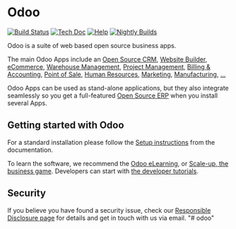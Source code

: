 # Odoo

[![Build Status](https://runbot.odoo.com/runbot/badge/flat/1/master.svg)](https://runbot.odoo.com/runbot)
[![Tech Doc](https://img.shields.io/badge/master-docs-875A7B.svg?style=flat&colorA=8F8F8F)](https://www.odoo.com/documentation/master)
[![Help](https://img.shields.io/badge/master-help-875A7B.svg?style=flat&colorA=8F8F8F)](https://www.odoo.com/forum/help-1)
[![Nightly Builds](https://img.shields.io/badge/master-nightly-875A7B.svg?style=flat&colorA=8F8F8F)](https://nightly.odoo.com/)

Odoo is a suite of web based open source business apps.

The main Odoo Apps include an [Open Source CRM](https://www.odoo.com/page/crm),
[Website Builder](https://www.odoo.com/app/website),
[eCommerce](https://www.odoo.com/app/ecommerce),
[Warehouse Management](https://www.odoo.com/app/inventory),
[Project Management](https://www.odoo.com/app/project),
[Billing &amp; Accounting](https://www.odoo.com/app/accounting),
[Point of Sale](https://www.odoo.com/app/point-of-sale-shop),
[Human Resources](https://www.odoo.com/app/employees),
[Marketing](https://www.odoo.com/app/social-marketing),
[Manufacturing](https://www.odoo.com/app/manufacturing),
[...](https://www.odoo.com/)

Odoo Apps can be used as stand-alone applications, but they also integrate seamlessly so you get
a full-featured [Open Source ERP](https://www.odoo.com) when you install several Apps.

## Getting started with Odoo

For a standard installation please follow the [Setup instructions](https://www.odoo.com/documentation/master/administration/install/install.html)
from the documentation.

To learn the software, we recommend the [Odoo eLearning](https://www.odoo.com/slides),
or [Scale-up, the business game](https://www.odoo.com/page/scale-up-business-game).
Developers can start with [the developer tutorials](https://www.odoo.com/documentation/master/developer/howtos.html).

## Security

If you believe you have found a security issue, check our [Responsible Disclosure page](https://www.odoo.com/security-report)
for details and get in touch with us via email.
"# odoo" 
